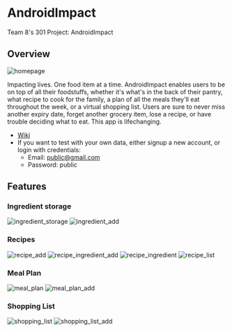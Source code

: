 # AndroidImpact
Team 8's 301 Project: AndroidImpact
## Overview
![homepage](https://user-images.githubusercontent.com/68800077/204202459-e6d81e28-cede-49e5-a2c2-843995e60461.png)

Impacting lives. One food item at a time. AndroidImpact enables users to be on top of all their foodstuffs,
whether it's what's in the back of their pantry, what recipe to cook for the family, a plan of all the meals 
they'll eat throughout the week, or a virtual shopping list. Users are sure to never miss another expiry date,
forget another grocery item, lose a recipe, or have trouble deciding what to eat. This app is lifechanging.

- [Wiki](https://github.com/CMPUT301F22T08/AndroidImpact/wiki)
- If you want to test with your own data, either signup a new account, or login with credentials:
    - Email: public@gmail.com
    - Password: public

## Features
### Ingredient storage
![ingredient_storage](https://user-images.githubusercontent.com/68800077/204202499-d7864c52-8d68-408a-862b-90f38d35e6bf.png)
![ingredient_add](https://user-images.githubusercontent.com/68800077/204202483-31c7bd36-7390-41e7-80c8-5f6ec5d8ca80.png)

### Recipes
![recipe_add](https://user-images.githubusercontent.com/68800077/204202510-33f50ce0-f4e5-44b4-affc-869b732fb7e4.png)
![recipe_ingredient_add](https://user-images.githubusercontent.com/68800077/204202541-b864d786-f7ea-4ca6-bbe3-90e695bcc4dd.png)
![recipe_ingredient](https://user-images.githubusercontent.com/68800077/204202523-b22097a7-da94-48bf-b0f0-608e631b972a.png)
![recipe_list](https://user-images.githubusercontent.com/68800077/204227284-9c9a07dc-b016-45f4-8235-54674e1a4c08.png)

### Meal Plan
![meal_plan](https://user-images.githubusercontent.com/68800077/204400480-cb7b06de-e83e-49ee-91a5-ebeeca433bad.png)
![meal_plan_add](https://user-images.githubusercontent.com/68800077/204400594-e0c42040-0541-4906-aeee-665470447919.png)

### Shopping List
![shopping_list](https://user-images.githubusercontent.com/68800077/204400303-9fd86839-543a-4a84-bb42-de54ab144781.png)
![shopping_list_add](https://user-images.githubusercontent.com/68800077/204400283-b8964065-ce3f-4c01-8b9a-ea870dd947ef.png)
